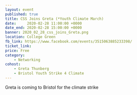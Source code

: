 ```yaml
---
layout: event
published: true
title: CSS Joins Greta (*Youth Climate March)
date:     2020-02-28 11:00:00 +0000
date_end: 2020-02-28 15:00:00 +0000 
banner: 2020_02_28_css_joins_Greta.png
location: College Green
fb_link: https://www.facebook.com/events/3515063885233398/
ticket_link:
price: Free
category:
    - Networking
cohost: 
    - Greta Thunberg
    - Bristol Youth Strike 4 Climate
---
```


Greta is coming to Bristol for the climate strike
